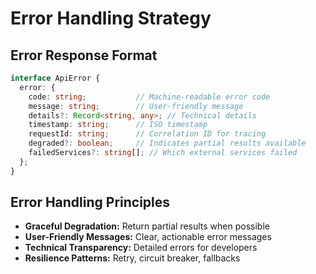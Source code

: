 # Error Handling Strategy

## Error Response Format

```typescript
interface ApiError {
  error: {
    code: string;           // Machine-readable error code
    message: string;        // User-friendly message
    details?: Record<string, any>; // Technical details
    timestamp: string;      // ISO timestamp
    requestId: string;      // Correlation ID for tracing
    degraded?: boolean;     // Indicates partial results available
    failedServices?: string[]; // Which external services failed
  };
}
```

## Error Handling Principles

- **Graceful Degradation:** Return partial results when possible
- **User-Friendly Messages:** Clear, actionable error messages
- **Technical Transparency:** Detailed errors for developers
- **Resilience Patterns:** Retry, circuit breaker, fallbacks
